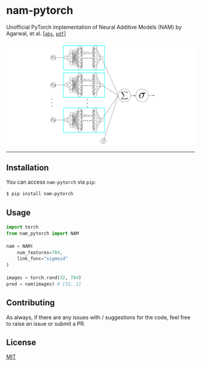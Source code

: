 # nam-pytorch
Unofficial PyTorch implementation of Neural Additive Models (NAM) by Agarwal, et al. [[`abs`](https://arxiv.org/abs/2004.13912), [`pdf`](https://arxiv.org/pdf/2004.13912.pdf)]

<img width=600 src="https://github.com/rish-16/nam-pytorch/raw/main/pic.png" />

---

## Installation

You can access `nam-pytorch` via `pip`:

```bash
$ pip install nam-pytorch
```

## Usage

```python
import torch 
from nam_pytorch import NAM

nam = NAM(
    num_features=784,
    link_func="sigmoid"
)

images = torch.rand(32, 784)
pred = nam(images) # [32, 1]
```

## Contributing
As always, if there are any issues with / suggestions for the code, feel free to raise an issue or submit a PR.

## License
[MIT](https://github.com/rish-16/nam-pytorch/blob/main/LICENSE)
